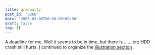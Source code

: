 ```yaml
---
title: gradually
post_id: '3260'
date: '2005-03-08T00:00:00+09:00'
draft: false
tag: []
---
```


A deadline for me. Well it seems to be in time, but there is ...... orz HDD crash still hurts. [I](/category/products/illustration) continued to organize the [illustration section](/category/products/illustration) .